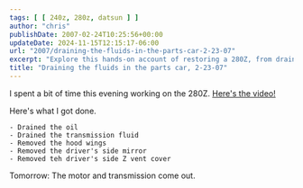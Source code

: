 ```yaml
---
tags: [ [ 240z, 280z, datsun ] ]
author: "chris"
publishDate: 2007-02-24T10:25:56+00:00
updateDate: 2024-11-15T12:15:17-06:00
url: "2007/draining-the-fluids-in-the-parts-car-2-23-07"
excerpt: "Explore this hands-on account of restoring a 280Z, from draining fluids to removing parts, preparing for motor removal."
title: "Draining the fluids in the parts car, 2-23-07"
---
```


I spent a bit of time this evening working on the 280Z.  [Here's the video!](/draining-the-fluids-in-the-parts-car-2-23-07)

Here's what I got done.

    - Drained the oil
    - Drained the transmission fluid
    - Removed the hood wings
    - Removed the driver's side mirror
    - Removed teh driver's side Z vent cover
                 
Tomorrow: The motor and transmission come out.
